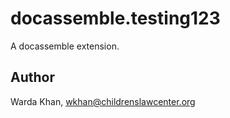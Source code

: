 # docassemble.testing123

A docassemble extension.

## Author

Warda Khan, wkhan@childrenslawcenter.org

